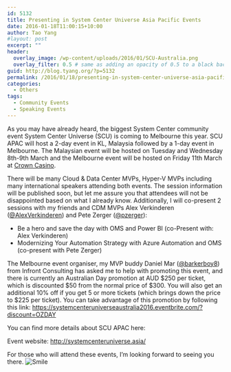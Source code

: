 ```yaml
---
id: 5132
title: Presenting in System Center Universe Asia Pacific Events
date: 2016-01-18T11:00:15+10:00
author: Tao Yang
#layout: post
excerpt: ""
header:
  overlay_image: /wp-content/uploads/2016/01/SCU-Australia.png
  overlay_filter: 0.5 # same as adding an opacity of 0.5 to a black background
guid: http://blog.tyang.org/?p=5132
permalink: /2016/01/18/presenting-in-system-center-universe-asia-pacific-events/
categories:
  - Others
tags:
  - Community Events
  - Speaking Events
---
```

As you may have already heard, the biggest System Center community event System Center Universe (SCU) is coming to Melbourne this year. SCU APAC will host a 2-day event in KL, Malaysia followed by a 1-day event in Melbourne. The Malaysian event will be hosted on Tuesday and Wednesday 8th-9th March and the Melbourne event will be hosted on Friday 11th March at <a href="https://www.crownmelbourne.com.au/">Crown Casino</a>.

There will be many Cloud & Data Center MVPs, Hyper-V MVPs including many international speakers attending both events. The session information will be published soon, but let me assure you that attendees will not be disappointed based on what I already know. Additionally, I will co-present 2 sessions with my friends and CDM MVPs Alex Verkinderen (<a href="https://twitter.com/AlexVerkinderen">@AlexVerkinderen</a>) and Pete Zerger (<a href="https://twitter.com/pzerger">@pzerger</a>):

* Be a hero and save the day with OMS and Power BI (co-Present with: Alex Verkinderen)
* Modernizing Your Automation Strategy with Azure Automation and OMS (co-present with Pete Zerger)

The Melbourne event organiser, my MVP buddy Daniel Mar (<a href="https://twitter.com/barkerboy8">@barkerboy8</a>) from Infront Consulting has asked me to help with promoting this event, and there is currently an Australian Day promotion at AUD $250 per ticket, which is discounted $50 from the normal price of $300. You will also get an additional 10% off if you get 5 or more tickets (which brings down the price to $225 per ticket). You can take advantage of this promotion by following this link: <a href="https://systemcenteruniverseaustralia2016.eventbrite.com/?discount=OZDAY">https://systemcenteruniverseaustralia2016.eventbrite.com/?discount=OZDAY</a>

You can find more details about SCU APAC here:

Event website: <a href="http://systemcenteruniverse.asia/">http://systemcenteruniverse.asia/</a>

For those who will attend these events, I’m looking forward to seeing you there. <img class="wlEmoticon wlEmoticon-smile" style="border-style: none;" src="http://blog.tyang.org/wp-content/uploads/2016/01/wlEmoticon-smile.png" alt="Smile" />